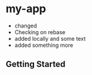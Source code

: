 # my-app 
- changed
- Checking on rebase
- added locally and some text
- added something more

## Getting Started 
